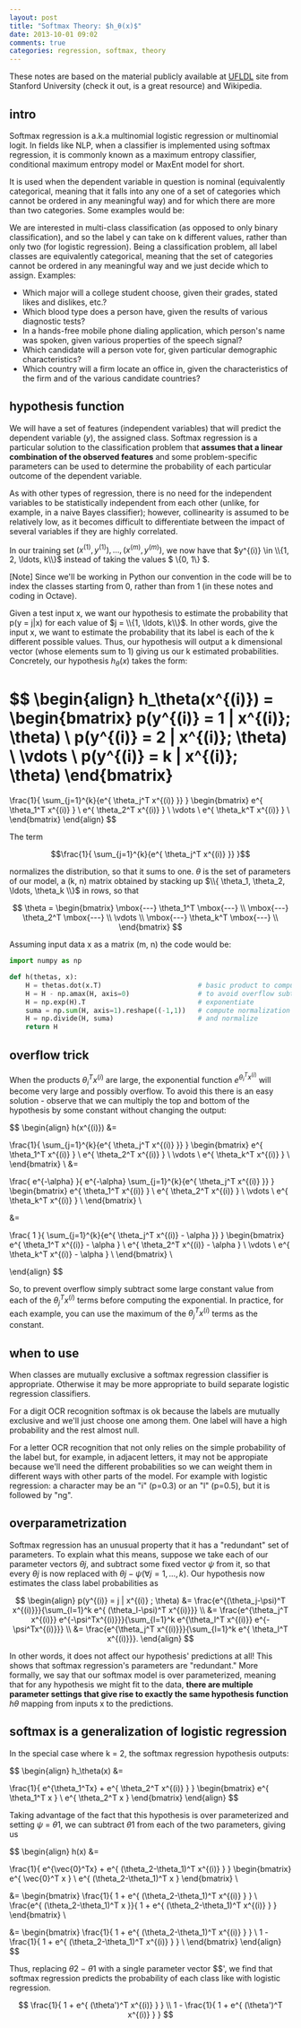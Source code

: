 ```yaml
---
layout: post
title: "Softmax Theory: $h_θ(x)$"
date: 2013-10-01 09:02
comments: true
categories: regression, softmax, theory
---
```



These notes are based on the material publicly available at [UFLDL](http://ufldl.stanford.edu/wiki/index.php/Softmax_Regression) site from Stanford University (check it out, is a great resource) and Wikipedia.

## intro

Softmax regression is a.k.a multinomial logistic regression or multinomial logit. In fields like NLP, when a classifier is implemented using softmax regression, it is commonly known as a maximum entropy classifier, conditional maximum entropy model or MaxEnt model for short.

It is used when the dependent variable in question is nominal (equivalently categorical, meaning that it falls into any one of a set of categories which cannot be ordered in any meaningful way) and for which there are more than two categories. Some examples would be:


We are interested in multi-class classification (as opposed to only binary classification), and so the label y can take on k different values, rather than only two (for logistic regression). Being a classification problem, all label classes are equivalently categorical, meaning that the set of categories cannot be ordered in any meaningful way and we just decide which to assign. Examples:

- Which major will a college student choose, given their grades, stated likes and dislikes, etc.?
- Which blood type does a person have, given the results of various diagnostic tests?
- In a hands-free mobile phone dialing application, which person's name was spoken, given various properties of the speech signal?
- Which candidate will a person vote for, given particular demographic characteristics?
- Which country will a firm locate an office in, given the characteristics of the firm and of the various candidate countries?

## hypothesis function

We will have a set of features (independent variables) that will predict the dependent variable ($y$), the assigned class. Softmax regression is a particular solution to the classification problem that <b>assumes that a linear combination of the observed features</b> and some problem-specific parameters can be used to determine the probability of each particular outcome of the dependent variable. 

As with other types of regression, there is no need for the independent variables to be statistically independent from each other (unlike, for example, in a naive Bayes classifier); however, collinearity is assumed to be relatively low, as it becomes difficult to differentiate between the impact of several variables if they are highly correlated.



In our training set $(x^{(1)}, y^{(1)}), \ldots, (x^{(m)}, y^{(m)})$, we now have that $y^{(i)} \in \\{1, 2, \ldots, k\\}$ instead of taking the values $ \\{0, 1\\} $.

[Note] Since we'll be working in Python our convention in the code will be to index the classes starting from 0, rather than from 1 (in these notes and coding in Octave).

Given a test input x, we want our hypothesis to estimate the probability that p(y = j\|x) for each value of $j = \\{1, \ldots, k\\}$. In other words, give the input x, we want to estimate the probability that its label is each of the k different possible values. Thus, our hypothesis will output a k dimensional vector (whose elements sum to 1) giving us our k estimated probabilities. Concretely, our hypothesis $h_θ(x)$ takes the form:


$$
\begin{align}
h_\theta(x^{(i)}) =
\begin{bmatrix}
p(y^{(i)} = 1 | x^{(i)}; \theta) \\
p(y^{(i)} = 2 | x^{(i)}; \theta) \\
\vdots \\
p(y^{(i)} = k | x^{(i)}; \theta)
\end{bmatrix}
=
\frac{1}{ \sum_{j=1}^{k}{e^{ \theta_j^T x^{(i)} }} }
\begin{bmatrix}
e^{ \theta_1^T x^{(i)} } \\
e^{ \theta_2^T x^{(i)} } \\
\vdots \\
e^{ \theta_k^T x^{(i)} } \\
\end{bmatrix}
\end{align}
$$


The term 

$$\frac{1}{ \sum_{j=1}^{k}{e^{ \theta_j^T x^{(i)} }} }$$ 

normalizes the distribution, so that it sums to one. $θ$ is the set of parameters of our model, a (k, n) matrix obtained by stacking up $\\{ \theta_1, \theta_2, \ldots, \theta_k \\}$ in rows, so that

$$
\theta = \begin{bmatrix}
\mbox{---} \theta_1^T \mbox{---} \\
\mbox{---} \theta_2^T \mbox{---} \\
\vdots \\
\mbox{---} \theta_k^T \mbox{---} \\
\end{bmatrix}
$$

Assuming input data x as a matrix (m, n) the code would be:


```python hypothesys function
import numpy as np

def h(thetas, x):
    H = thetas.dot(x.T)                        # basic product to compute h
    H = H - np.amax(H, axis=0)                 # to avoid overflow subtract max
    H = np.exp(H).T                            # exponentiate
    suma = np.sum(H, axis=1).reshape((-1,1))   # compute normalization constant
    H = np.divide(H, suma)                     # and normalize
    return H
```

## overflow trick

When the products $\theta_i^T x^{(i)}$ are large, the exponential function $e^{\theta_i^T x^{(i)}}$ will become very large and possibly overflow. To avoid this there is an easy solution - observe that we can multiply the top and bottom of the hypothesis by some constant without changing the output:

$$
\begin{align} 
h(x^{(i)}) &=
 
\frac{1}{ \sum_{j=1}^{k}{e^{ \theta_j^T x^{(i)} }} }
\begin{bmatrix} 
e^{ \theta_1^T x^{(i)} } \\
e^{ \theta_2^T x^{(i)} } \\
\vdots \\
e^{ \theta_k^T x^{(i)} } \\
\end{bmatrix} \\
&=

\frac{ e^{-\alpha} }{ e^{-\alpha} \sum_{j=1}^{k}{e^{ \theta_j^T x^{(i)} }} }
\begin{bmatrix} 
e^{ \theta_1^T x^{(i)} } \\
e^{ \theta_2^T x^{(i)} } \\
\vdots \\
e^{ \theta_k^T x^{(i)} } \\
\end{bmatrix} \\

&=

\frac{ 1 }{ \sum_{j=1}^{k}{e^{ \theta_j^T x^{(i)} - \alpha }} }
\begin{bmatrix} 
e^{ \theta_1^T x^{(i)} - \alpha } \\
e^{ \theta_2^T x^{(i)} - \alpha } \\
\vdots \\
e^{ \theta_k^T x^{(i)} - \alpha } \\
\end{bmatrix} \\

\end{align}
$$

So, to prevent overflow simply subtract some large constant value from each of the $\theta_j^T x^{(i)}$ terms before computing the exponential. In practice, for each example, you can use the maximum of the $\theta_j^T x^{(i)}$ terms as the constant.

## when to use

When classes are mutually exclusive a softmax regression classifier is appropriate. Otherwise it may be more appropriate to build separate logistic regression classifiers.

For a digit OCR recognition softmax is ok because the labels are mutually exclusive and we'll just choose one among them. One label will have a high probability and the rest almost null.


For a letter OCR recognition that not only relies on the simple probability of the label but, for example, in adjacent letters, it may not be appropiate because we'll need the different probabilities so we can weight them in different ways with other parts of the model. For example with logistic regression: a character may be an "i" (p=0.3) or an "l" (p=0.5), but it is followed by "ng".

## overparametrization

Softmax regression has an unusual property that it has a "redundant" set of parameters. To explain what this means, suppose we take each of our parameter vectors $θj$, and subtract some fixed vector $ψ$ from it, so that every $θj$ is now replaced with $θj − ψ (\forall j=1, \ldots, k)$. Our hypothesis now estimates the class label probabilities as

$$
\begin{align}
p(y^{(i)} = j | x^{(i)} ; \theta)
&= \frac{e^{(\theta_j-\psi)^T x^{(i)}}}{\sum_{l=1}^k e^{ (\theta_l-\psi)^T x^{(i)}}}  \\
&= \frac{e^{\theta_j^T x^{(i)}} e^{-\psi^Tx^{(i)}}}{\sum_{l=1}^k e^{\theta_l^T x^{(i)}} e^{-\psi^Tx^{(i)}}} \\
&= \frac{e^{\theta_j^T x^{(i)}}}{\sum_{l=1}^k e^{ \theta_l^T x^{(i)}}}.
\end{align}
$$

In other words, it does not affect our hypothesis' predictions at all! This shows that softmax regression's parameters are "redundant." More formally, we say that our softmax model is over parameterized, meaning that for any hypothesis we might fit to the data, **there are multiple parameter settings that give rise to exactly the same hypothesis function** $hθ$ mapping from inputs x to the predictions.

## softmax is a generalization of logistic regression

In the special case where k = 2, the softmax regression hypothesis outputs:

$$
\begin{align}
h_\theta(x) &=

\frac{1}{ e^{\theta_1^Tx}  + e^{ \theta_2^T x^{(i)} } }
\begin{bmatrix}
e^{ \theta_1^T x } \\
e^{ \theta_2^T x }
\end{bmatrix}
\end{align}
$$

Taking advantage of the fact that this hypothesis is over parameterized and setting $ψ$ = $θ$1, we can subtract $θ$1 from each of the two parameters, giving us

$$
\begin{align}
h(x) &=

\frac{1}{ e^{\vec{0}^Tx}  + e^{ (\theta_2-\theta_1)^T x^{(i)} } }
\begin{bmatrix}
e^{ \vec{0}^T x } \\
e^{ (\theta_2-\theta_1)^T x }
\end{bmatrix} \\


&=
\begin{bmatrix}
\frac{1}{ 1 + e^{ (\theta_2-\theta_1)^T x^{(i)} } } \\
\frac{e^{ (\theta_2-\theta_1)^T x }}{ 1 + e^{ (\theta_2-\theta_1)^T x^{(i)} } }
\end{bmatrix} \\

&=
\begin{bmatrix}
\frac{1}{ 1  + e^{ (\theta_2-\theta_1)^T x^{(i)} } } \\
1 - \frac{1}{ 1  + e^{ (\theta_2-\theta_1)^T x^{(i)} } } \\
\end{bmatrix}
\end{align}
$$

Thus, replacing $θ$2 − $θ$1 with a single parameter vector $$', we find that softmax regression predicts the probability of each class like with logistic regression. 

$$
\frac{1}{ 1  + e^{ (\theta')^T x^{(i)} } }
\\
1 - \frac{1}{ 1 + e^{ (\theta')^T x^{(i)} } }
$$
